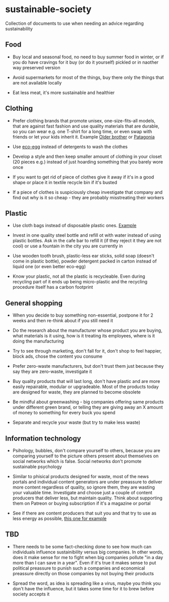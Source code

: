# sustainable-society
Collection of documents to use when needing an advice regarding sustainability 

## Food
-  Buy local and seasonal food, no need to buy summer food in winter, or if you do have cravings for it buy (or do it yourself) pickled or in naother way preserved version

- Avoid supermarkets for most of the things, buy there only the things that are not available locally

- Eat less meat, it's more sustainable and healthier

## Clothing
-  Prefer clothing brands that promote unisex, one-size-fits-all models, that are against fast fashion and use quality materials that are durable, so you can wear e.g. one T-shirt for a long time, or even swap with friends or let your kids inherit it. Example [Older brother]( https://olderbrother.us) or [Patagonia](https://www.patagonia.com/home/)

- Use [eco-egg](https://www.ecoegg.com) instead of detergents to wash the clothes

- Develop a style and then keep smaller amount of clothing in your closet (20 pieces e.g.) instead of just hoarding something that you barely wore once

- If you want to get rid of piece of clothes give it away if it's in a good shape or place it in textile recycle bin if it's busted

- If a piece of clothes is suspiciously cheap investigate that company and find out why is it so cheap - they are probably misstreating their workers 

## Plastic
- Use cloth bags instead of disposable plastic ones. [Example](https://www.ecobags.com/Our_Products/Produce_Bags)

- Invest in one quality steel bottle and refill ot with water instead of using plastic bottles. Ask in the cafe bar to refill it (if they reject it they are not cool) or use a fountain in the city you are currently in

- Use wooden tooth brush, plastic-less ear sticks, solid soap (doesn't come in plastic bottle), powder detergent packed in carton instead of liquid one (or even better eco-egg)

- Know your plastic, not all the plastic is recycleable. Even during recycling part of it ends up being micro-plastic and the recycling procedure itself has a carbon footprint

## General shopping
- When you decide to buy something non-essential, postpone it for 2 weeks and then re-think about if you still need it

- Do the research about the manufacturer whose product you are buying, what materials is it using, how is it treating its employees, where is it doing the manufacturing

- Try to see through marketing, don't fall for it, don't shop to feel happier, block ads, chose the content you consume 

- Prefer zero-waste manufacturers, but don't trust them just because they say they are zero-waste, investigate it

- Buy quality products that will last long, don't have plastic and are more easily repairable, modular or upgradeable. Most of the products today are designed for waste, they are planned to become obsolete

- Be mindful about greenwashing - big companies offering same products under different green brand, or telling they are giving away an X amount of money to something for every buck you spend

- Separate and recycle your waste (but try to make less waste)

## Information technology
- Psihology, bubbles, don't compare yourself to others, because you are comparing yourself to the picture others present about themselves on social networks which is false. Social networks don't promote sustainable psychology

- Similar to phisical products designed for waste, most of the news portals and individual content generators are under preassure to deliver more content regardless of quality, so ignore them, they are wasting your valuable time. Investigate and choose just a couple of content producers that deliver less, but maintain quality. Think about supporting them on Patreon or buying subscription if it's a magazine or portal

- See if there are content producers that suit you and that try to use as less energy as possible, [this one for example](https://www.lowtechmagazine.com/)

## TBD
- There needs to be some fact-checking done to see how much can individuals influence sustainibility versus big companies. In other words, does it make sense for me to fight when big companies pollute "in a day more than I can save in a year". Even if it's true it makes sense to put political preassure to punish such a companies and economical preassure directly on those companies by not buying their products

- Spread the word, as idea is spreading like a virus, maybe you think you don't have the influence, but it takes some time for it to brew before society accepts it
